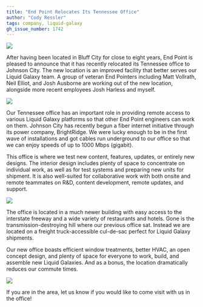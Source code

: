 ```yaml
---
title: "End Point Relocates Its Tennessee Office"
author: "Cody Ressler"
tags: company, liquid-galaxy
gh_issue_number: 1742
---
```


![](/blog/2021/05/14/ep-relocates-its-tennessee-office/image-0.jpg)

After having been located in Bluff City for close to eight years, End Point is pleased to announce that it has recently relocated its Tennessee office to Johnson City. The new location is an improved facility that better serves our Liquid Galaxy team. A group of veteran End Pointers including Matt Vollrath, Neil Elliot, and Josh Ausborne are working out of the new location, alongside more recent employees Josh Harless and myself.

![](/blog/2021/05/14/ep-relocates-its-tennessee-office/image-1.jpg)

Our Tennessee office has an important role in providing remote access to various Liquid Galaxy platforms so that other End Point engineers can work on them. Johnson City has recently begun a fiber internet initiative through its power company, BrightRidge. We were lucky enough to be in the first wave of installations and got cables run underground to our office so that we can enjoy speeds of up to 1000 Mbps (gigabit).

This office is where we test new content, features, updates, or entirely new designs. The interior design includes plenty of space to concentrate on individual work, as well as for test systems and preparing new units for shipment. It is also well-suited for collaborative work with both onsite and remote teammates on R&D, content development, remote updates, and support.

![](/blog/2021/05/14/ep-relocates-its-tennessee-office/image-2.jpg)

The office is located in a much newer building with easy access to the interstate freeway and a wide variety of restaurants and hotels. Gone is the transmission-​destroying hill where our previous office sat. Instead we are located on a freight truck-accessible cul-de-sac perfect for Liquid Galaxy shipments.

Our new office boasts efficient window treatments, better HVAC, an open concept design, and plenty of space for everyone to work, build, and assemble new Liquid Galaxies. And as a bonus, the location dramatically reduces our commute times.

![](/blog/2021/05/14/ep-relocates-its-tennessee-office/image-3.jpg)

If you are in the area, let us know if you would like to come visit with us in the office!
